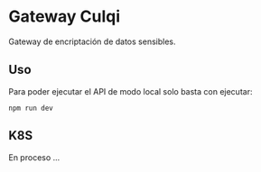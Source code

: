 # Gateway Culqi

Gateway de encriptación de datos sensibles.

## Uso

Para poder ejecutar el API de modo local solo basta con ejecutar:

```
npm run dev
```

## K8S

En proceso ...
